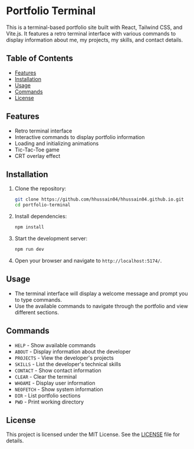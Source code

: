 # Portfolio Terminal

This is a terminal-based portfolio site built with React, Tailwind CSS, and Vite.js. It features a retro terminal interface with various commands to display information about me, my projects, my skills, and contact details.

## Table of Contents

- [Features](#features)
- [Installation](#installation)
- [Usage](#usage)
- [Commands](#commands)
- [License](#license)

## Features

- Retro terminal interface
- Interactive commands to display portfolio information
- Loading and initializing animations
- Tic-Tac-Toe game
- CRT overlay effect

## Installation

1. Clone the repository:

    ```sh
    git clone https://github.com/hhussain04/hhussain04.github.io.git
    cd portfolio-terminal
    ```

2. Install dependencies:

    ```sh
    npm install
    ```

3. Start the development server:

    ```sh
    npm run dev
    ```

4. Open your browser and navigate to `http://localhost:5174/`.

## Usage

- The terminal interface will display a welcome message and prompt you to type commands.
- Use the available commands to navigate through the portfolio and view different sections.

## Commands

- `HELP` - Show available commands
- `ABOUT` - Display information about the developer
- `PROJECTS` - View the developer's projects
- `SKILLS` - List the developer's technical skills
- `CONTACT` - Show contact information
- `CLEAR` - Clear the terminal
- `WHOAMI` - Display user information
- `NEOFETCH` - Show system information
- `DIR` - List portfolio sections
- `PWD` - Print working directory

## License

This project is licensed under the MIT License. See the [LICENSE](LICENSE) file for details.